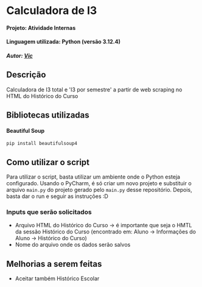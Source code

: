 # Calculadora de I3
#### Projeto: Atividade Internas
#### Linguagem utilizada: Python (versão 3.12.4)
##### Autor: [Vic](https://github.com/vickyad)


## Descrição
Calculadora de I3 total e 'I3 por semestre' a partir de web scraping no HTML do Histórico do Curso


## Bibliotecas utilizadas
#### Beautiful Soup
```
pip install beautifulsoup4
```


## Como utilizar o script
Para utilizar o script, basta utilizar um ambiente onde o Python esteja configurado. Usando o PyCharm, é só criar um novo projeto e substituir o arquivo `main.py` do projeto gerado pelo `main.py` desse repositório. Depois, basta dar o run e seguir as instruções :D

### Inputs que serão solicitados
- Arquivo HTML do Histórico do Curso -> é importante que seja o HMTL da sessão Histórico do Curso (encontrado em: Aluno -> Informações do Aluno -> Histórico do Curso)
- Nome do arquivo onde os dados serão salvos


## Melhorias a serem feitas
- Aceitar também Histórico Escolar
